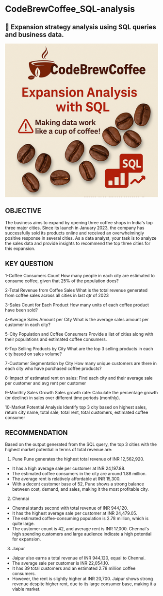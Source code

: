 # CodeBrewCoffee_SQL-analysis
## 📸 Expansion strategy analysis using SQL queries and business data.
![CODEBREWCOFFEE](https://github.com/riyadewangan08/CodeBrewCoffee_SQL-analysis/blob/85ec00195e22090e33d9965527ad555434c4cda9/codebrew_coffee_banner.png)

## OBJECTIVE
The business aims to expand by opening three coffee shops in
India's top three major cities. Since its launch in January 2023, the
company has successfully sold its products online and received an
overwhelmingly positive response in several cities. As a data
analyst, your task is to analyze the sales data and provide insights
to recommend the top three cities for this expansion.



## KEY QUESTION
1-Coffee Consumers Count
How many people in each city are estimated to consume coffee, given that 25% of the population does?

2-Total Revenue from Coffee Sales
What is the total revenue generated from coffee sales across all cities in last qtr of 2023

3-Sales Count for Each Product
How many units of each coffee product have been sold?

4-Average Sales Amount per City
What is the average sales amount per customer in each city?

5-City Population and Coffee Consumers
Provide a list of cities along with their populations and estimated coffee consumers.

6-Top Selling Products by City
What are the top 3 selling products in each city based on sales
volume?

7-Customer Segmentation by City
How many unique customers are there in each city who have
purchased coffee products?

8-Impact of estimated rent on sales:
Find each city and their average sale per customer and avg rent per
customer

9-Monthly Sales Growth
Sales growth rate: Calculate the percentage growth (or
decline) in sales over different time periods (monthly).

10-Market Potential Analysis
Identify top 3 city based on highest sales, return city
name, total sale, total rent, total customers, estimated
coffee consumer

## RECOMMENDATION
Based on the output generated from the SQL query, the top 3 cities with the highest market potential
in terms of total revenue are:

1. Pune
Pune generates the highest total revenue of INR 12,562,920.
- It has a high average sale per customer at INR 24,197.88.
- The estimated coffee consumers in the city are around 1.88 million.
- The average rent is relatively affordable at INR 15,300.
- With a decent customer base of 52, Pune shows a strong balance between cost, demand, and
sales, making it the most profitable city.

2. Chennai
- Chennai stands second with total revenue of INR 944,120.
- It has the highest average sale per customer at INR 24,479.05.
- The estimated coffee-consuming population is 2.78 million, which is quite large.
- The customer count is 42, and average rent is INR 17,000.
Chennai's high spending customers and large audience indicate a high potential for expansion.

3. Jaipur
- Jaipur also earns a total revenue of INR 944,120, equal to Chennai.
- The average sale per customer is INR 22,054.10.
- It has 39 total customers and an estimated 2.78 million coffee consumers.
- However, the rent is slightly higher at INR 20,700.
Jaipur shows strong revenue despite higher rent, due to its large consumer base, making it a
viable market.
